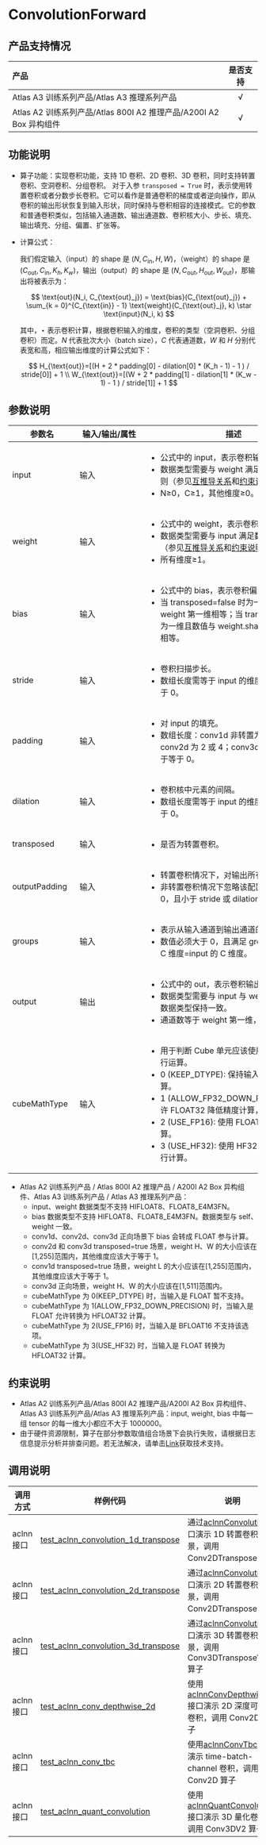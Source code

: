 # ConvolutionForward

## 产品支持情况

| 产品                                                         | 是否支持 |
| :----------------------------------------------------------- | :------: |
| <term>Atlas A3 训练系列产品/Atlas A3 推理系列产品</term>     |    √     |
| <term>Atlas A2 训练系列产品/Atlas 800I A2 推理产品/A200I A2 Box 异构组件</term> |    √     |

## 功能说明

- 算子功能：实现卷积功能，支持 1D 卷积、2D 卷积、3D 卷积，同时支持转置卷积、空洞卷积、分组卷积。
  对于入参 `transposed = True` 时，表示使用转置卷积或者分数步长卷积。它可以看作是普通卷积的梯度或者逆向操作，即从卷积的输出形状恢复到输入形状，同时保持与卷积相容的连接模式。它的参数和普通卷积类似，包括输入通道数、输出通道数、卷积核大小、步长、填充、输出填充、分组、偏置、扩张等。

- 计算公式：

  我们假定输入（input）的 shape 是 $(N, C_{\text{in}}, H, W)$，（weight）的 shape 是 $(C_{\text{out}}, C_{\text{in}}, K_h, K_w)$，输出（output）的 shape 是 $(N, C_{\text{out}}, H_{\text{out}}, W_{\text{out}})$，那输出将被表示为：

  $$
    \text{out}(N_i, C_{\text{out}_j}) = \text{bias}(C_{\text{out}_j}) + \sum_{k = 0}^{C_{\text{in}} - 1} \text{weight}(C_{\text{out}_j}, k) \star \text{input}(N_i, k)
  $$

  其中，$\star$ 表示卷积计算，根据卷积输入的维度，卷积的类型（空洞卷积、分组卷积）而定。$N$ 代表批次大小（batch size），$C$ 代表通道数，$W$ 和 $H$ 分别代表宽和高，相应输出维度的计算公式如下：

  $$
    H_{\text{out}}=[(H + 2 * padding[0] - dilation[0] * (K_h - 1) - 1 ) / stride[0]] + 1 \\
    W_{\text{out}}=[(W + 2 * padding[1] - dilation[1] * (K_w - 1) - 1 ) / stride[1]] + 1
  $$

## 参数说明

| <div style="width:120px">参数名</div>  | <div style="width:120px">输入/输出/属性</div>  | <div style="width:350px">描述</div> | <div style="width:350px">数据类型</div>  | <div style="width:220px">数据格式</div> |
| ------------------| ------------------ | ------------------------------------------------------------------------------------------- | ----------------- | --------------------- |
| input | 输入 | <ul><li>公式中的 input，表示卷积输入。</li><li>数据类型需要与 weight 满足数据类型推导规则（参见<a href="../../docs/context/互推导关系.md">互推导关系</a>和<a href="#约束说明">约束说明</a>）。</li><li>N≥0，C≥1，其他维度≥0。</li></ul> | FLOAT、FLOAT16、BFLOAT16、HIFLOAT8、FLOAT8_E4M3FN| NCL、NCHW、NCDHW |
| weight | 输入 | <ul><li>公式中的 weight，表示卷积权重。</li><li>数据类型需要与 input 满足数据类型推导规则（参见<a href="../../docs/context/互推导关系.md">互推导关系</a>和<a href="#约束说明">约束说明</a>）。</li><li>所有维度≥1。</li></ul> | FLOAT、FLOAT16、BFLOAT16、HIFLOAT8、FLOAT8_E4M3FN | NCL、NCHW、NCDHW |
| bias | 输入 | <ul><li>公式中的 bias，表示卷积偏置。</li><li>当 transposed=false 时为一维且数值与 weight 第一维相等；当 transposed=true 时为一维且数值与 weight.shape[1] * groups 相等。</li></ul> | FLOAT、FLOAT16、BFLOAT16 | ND |
| stride | 输入 | <ul><li>卷积扫描步长。</li><li>数组长度需等于 input 的维度减 2，值应该大于 0。</li></ul> | INT32 | - |
| padding | 输入 | <ul><li>对 input 的填充。</li><li>数组长度：conv1d 非转置为 1 或 2；conv2d 为 2 或 4；conv3d 为 3。值应该大于等于 0。</li></ul> | INT32 | - |
| dilation | 输入 | <ul><li>卷积核中元素的间隔。</li><li>数组长度需等于 input 的维度减 2，值应该大于 0。</li></ul> | INT32 | - |
| transposed | 输入 | <ul><li>是否为转置卷积。</li></ul> | BOOL | - |
| outputPadding | 输入 | <ul><li>转置卷积情况下，对输出所有边的填充。</li><li>非转置卷积情况下忽略该配置。值应大于等于0，且小于 stride 或 dilation 对应维度的值。</li></ul> | INT32 | - |
| groups | 输入 | <ul><li>表示从输入通道到输出通道的块链接个数。</li><li>数值必须大于 0，且满足 groups*weight 的 C 维度=input 的 C 维度。</li></ul> | INT64 | - |
| output | 输出 | <ul><li>公式中的 out，表示卷积输出。</li><li>数据类型需要与 input 与 weight 推导之后的数据类型保持一致。</li><li>通道数等于 weight 第一维，其他维度≥0。</li></ul> | FLOAT、FLOAT16、BFLOAT16、HIFLOAT8、FLOAT8_E4M3FN | NCL、NCHW、NCDHW |
| cubeMathType | 输入 | <ul><li>用于判断 Cube 单元应该使用哪种计算逻辑进行运算。</li><li>0 (KEEP_DTYPE): 保持输入数据类型进行计算。</li><li> 1 (ALLOW_FP32_DOWN_PRECISION): 允许 FLOAT32 降低精度计算，提升性能。</li><li> 2 (USE_FP16): 使用 FLOAT16 精度进行计算。</li><li> 3 (USE_HF32): 使用 HF32（混合精度）进行计算。</li></ul> | INT8 | - |

* <term>Atlas A2 训练系列产品 / Atlas 800I A2 推理产品 / A200I A2 Box 异构组件、Atlas A3 训练系列产品 / Atlas A3 推理系列产品</term>：
    - input、weight 数据类型不支持 HIFLOAT8、FLOAT8_E4M3FN。
    - bias 数据类型不支持 HIFLOAT8、FLOAT8_E4M3FN。数据类型与 self、weight 一致。
    - conv1d、conv2d、conv3d 正向场景下 bias 会转成 FLOAT 参与计算。
    - conv2d 和 conv3d transposed=true 场景，weight H、W 的大小应该在[1,255]范围内，其他维度应该大于等于 1。
    - conv1d transposed=true 场景，weight L 的大小应该在[1,255]范围内，其他维度应该大于等于 1。
    - conv3d 正向场景，weight H、W 的大小应该在[1,511]范围内。
    - cubeMathType 为 0(KEEP_DTYPE) 时，当输入是 FLOAT 暂不支持。
    - cubeMathType 为 1(ALLOW_FP32_DOWN_PRECISION) 时，当输入是 FLOAT 允许转换为 HFLOAT32 计算。
    - cubeMathType 为 2(USE_FP16) 时，当输入是 BFLOAT16 不支持该选项。
    - cubeMathType 为 3(USE_HF32) 时，当输入是 FLOAT 转换为 HFLOAT32 计算。

## 约束说明

* <term>Atlas A2 训练系列产品/Atlas 800I A2 推理产品/A200I A2 Box 异构组件</term>、<term>Atlas A3 训练系列产品/Atlas A3 推理系列产品</term>：input, weight, bias 中每一组 tensor 的每一维大小都应不大于 1000000。
* 由于硬件资源限制，算子在部分参数取值组合场景下会执行失败，请根据日志信息提示分析并排查问题。若无法解决，请单击[Link](https://www.hiascend.com/support)获取技术支持。

## 调用说明

| 调用方式 | 样例代码 | 说明 |
| -------- | -------- | ---- |
| aclnn接口 | [test_aclnn_convolution_1d_transpose](examples/test_aclnn_convolution_1d_transpose.cpp) | 通过[aclnnConvolution](docs/aclnnConvolution.md)接口演示 1D 转置卷积场景，调用 Conv2DTranspose 算子 |
| aclnn接口 | [test_aclnn_convolution_2d_transpose](examples/test_aclnn_convolution_2d_transpose.cpp) | 通过[aclnnConvolution](docs/aclnnConvolution.md)接口演示 2D 转置卷积场景，调用 Conv2DTranspose 算子 |
| aclnn接口 | [test_aclnn_convolution_3d_transpose](examples/test_aclnn_convolution_3d_transpose.cpp) | 通过[aclnnConvolution](docs/aclnnConvolution.md)接口演示 3D 转置卷积场景，调用 Conv3DTransposeV2 算子 |
| aclnn接口 | [test_aclnn_conv_depthwise_2d](examples/test_aclnn_conv_depthwise_2d.cpp) | 使用[aclnnConvDepthwise2d](docs/aclnnConvDepthwise2d.md)接口演示 2D 深度可分离卷积，调用 Conv2D 算子 |
| aclnn接口 | [test_aclnn_conv_tbc](examples/test_aclnn_conv_tbc.cpp) | 使用[aclnnConvTbc](docs/aclnnConvTbc.md)接口演示 time-batch-channel 卷积，调用 Conv2D 算子 |
| aclnn接口 | [test_aclnn_quant_convolution](examples/test_aclnn_quant_convolution.cpp) | 使用[aclnnQuantConvolution](docs/aclnnQuantConvolution.md)接口演示 3D 量化卷积，调用 Conv3DV2 算子 |
